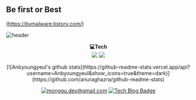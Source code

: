 # 
## Be first or Best

(https://bymalware.tistory.com/)

![header](https://capsule-render.vercel.app/api?type=waving&color=auto&height=300&section=header&text=Welcome&desc=byeong%20Yeol's%20github&descAlign=64&descAlignY=45&fontSize=70&fontAlignY=30)

<p align='center'>
    <strong>💻Tech</strong><br/>
    <img src ='https://img.shields.io/badge/Python-3766AB?style=flat-square&logo=Python&logoColor=white'/>
    <img src="https://img.shields.io/badge/JS-#F7DF1E?style=for-the-badge&logo=JavaScript&logoColor=black">
</p>

<div align=center>
[![Anbyoungyeul's github stats](https://github-readme-stats.vercel.app/api?username=Anbyoungyeul&show_icons=true&theme=dark)](https://github.com/anuraghazra/github-readme-stats)

    
[![monggu.dev@gmail.com](https://img.shields.io/badge/Gmail-d14836?style=flat-square&logo=Gmail&logoColor=white&link=mailto:qudduf9313@gmail.com)](mailto:qudduf9313@gmail.com)
[![Tech Blog Badge](http://img.shields.io/badge/-Tech%20blog-black?style=flat-square&logo=github&link=https://bymalware.tistory.com//)](https://bymalware.tistory.com//) 
